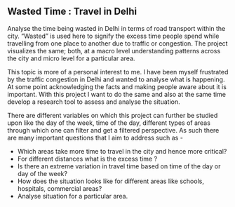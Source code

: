 
## Wasted Time : Travel in Delhi

Analyse the time being wasted in Delhi in terms of road transport within the city. “Wasted” is used here to signify the excess time people spend while travelling from one place to another due to traffic or congestion. The project visualizes the same; both, at a macro level understanding patterns across the city and micro level for a particular area.

This topic is more of a personal interest to me. I have been myself frustrated by the traffic congestion in Delhi and wanted to analyse what is happening. At some point acknowledging the facts and making people aware about it is important. With this project I want to do the same and also at the same time develop a research tool to assess and analyse the situation.

There are different variables on which this project can further be studied upon like the day of the week, time of the day, different types of areas through which one can filter and get a filtered perspective.  As such there are many important questions that I aim to address such as - 
- Which areas take more time to travel in the city and hence more critical?
- For different distances what is the excess time ?
- Is there an extreme variation in travel time based on time of the day or day of the week?
- How does the situation looks like for different areas like schools, hospitals, commercial areas?
- Analyse situation for a particular area.
